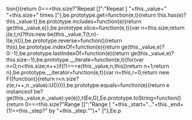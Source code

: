 tion(){return 0===this.size?"Repeat []":"Repeat [ "+this._value+" "+this.size+" times ]"},be.prototype.get=function(e,t){return this.has(e)?this._value:t},be.prototype.includes=function(e){return ge(this._value,e)},be.prototype.slice=function(e,t){var n=this.size;return j(e,t,n)?this:new be(this._value,T(t,n)-I(e,n))},be.prototype.reverse=function(){return this},be.prototype.indexOf=function(e){return ge(this._value,e)?0:-1},be.prototype.lastIndexOf=function(e){return ge(this._value,e)?this.size:-1},be.prototype.__iterate=function(e,t){for(var n=0;n<this.size;n++)if(!1===e(this._value,n,this))return n+1;return n},be.prototype.__iterator=function(e,t){var n=this,r=0;return new F((function(){return r<n.size?z(e,r++,n._value):U()}))},be.prototype.equals=function(e){return e instanceof be?ge(this._value,e._value):ye(e)},t(Ee,G),Ee.prototype.toString=function(){return 0===this.size?"Range []":"Range [ "+this._start+"..."+this._end+(1!==this._step?" by "+this._step:"")+" ]"},Ee.p